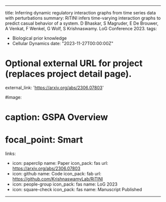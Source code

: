 
---
title: Inferring dynamic regulatory interaction graphs from time series data with perturbations
summary: RiTINI infers time-varying interaction graphs to predict casual behavior of a system. D Bhaskar, S Magruder, E De Brouwer, A Venkat, F Wenkel, G Wolf, S Krishnaswamy. LoG Conference 2023.
tags:
  - Biological prior knowledge
  - Cellular Dynamics
date: "2023-11-27T00:00:00Z"

# Optional external URL for project (replaces project detail page).
external_link: 'https://arxiv.org/abs/2306.07803'

#image:
#  caption: GSPA Overview
#  focal_point: Smart
links:
  - icon: paperclip
    name: Paper
    icon_pack: fas
    url: https://arxiv.org/abs/2306.07803
  - icon: github
    name: Code
    icon_pack: fab
    url: https://github.com/KrishnaswamyLab/RiTINI
  - icon: people-group
    icon_pack: fas
    name: LoG 2023
  - icon: square-check
    icon_pack: fas
    name: Manuscript Published
---
